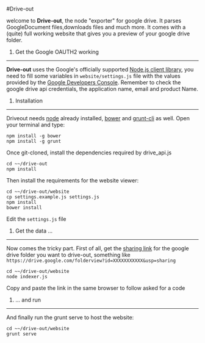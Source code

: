 #Drive-out

welcome to __Drive-out__, the node "exporter" for google drive. It parses GoogleDocument files,downloads files and much more. It comes with a (quite) full working website that gives you a preview of your google drive folder.

1. Get the Google OAUTH2 working
---
__Drive-out__ uses the Google's officially supported [Node.js client library](https://github.com/google/google-api-nodejs-client/), you need to fill some variables in `website/settings.js` file with the values provided by the [Google Developers Console](https://console.developers.google.com).
Remember to check the google drive api credentials, the application name, email and product Name.

1. Installation
---
Driveout needs [node](http://nodejs.org/) already installed, [bower](http://bower.io/#install-bower) and [grunt-cli](http://gruntjs.com/getting-started) as well. Open your terminal and type:
	
	npm install -g bower
	npm install -g grunt
	
Once git-cloned, install the dependencies required by drive_api.js

	cd ~~/drive-out
	npm install

Then install the requirements for the website viewer:
	
	cd ~~/drive-out/website
	cp settings.example.js settings.js
	npm install
	bower install

Edit the `settings.js` file 

1. Get the data ...
---

Now comes the tricky part.
First of all, get the [sharing link](https://support.google.com/drive/answer/2494822?hl=en) for the google drive folder you want to drive-out, something like `https://drive.google.com/folderview?id=XXXXXXXXXXX&usp=sharing`

	cd ~~/drive-out/website
	node indexer.js
	
Copy and paste the link in the same browser to follow asked for a code


1. ... and run
---
And finally run the grunt serve to host the website:
	
	cd ~~/drive-out/website
	grunt serve
	
	